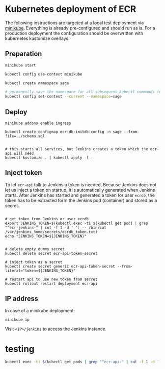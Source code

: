 
# Kubernetes deployment of ECR

The following instructions are targeted at a local test deployment via [minikube](https://kubernetes.io/docs/tasks/tools/install-minikube/). Everything is already pre-configured and should run as is. For a production deployment the configuration should be overwritten with kubernetes kustomize overlays.


## Preparation

```bash
minikube start

kubectl config use-context minikube

kubectl create namespace sage

# permanently save the namespace for all subsequent kubectl commands in that context.
kubectl config set-context --current --namespace=sage
```


## Deploy
```
minikube addons enable ingress

kubectl create configmap ecr-db-initdb-config -n sage --from-file=../schema.sql


# this starts all services, but Jenkins creates a token which the ecr-api will need
kubectl kustomize . | kubectl apply -f -
```

## Inject token

To let `ecr-api` talk to Jenkins a token is needed. Because Jenkins does not let us inject a token on startup, it is automatically generated when Jenkins starts. After Jenkins has started and generated a token for user `ecrdb`, the token has to be extracted form the Jenkins pod (container) and stored as a secret.

```

# get token from Jenkins or user ecrdb
export JENKINS_TOKEN=$(kubectl exec -ti $(kubectl get pods | grep "^ecr-jenkins-" | cut -f 1 -d ' ') -- /bin/cat /var/jenkins_home/secrets/ecrdb_token.txt)
echo "JENKINS_TOKEN=${JENKINS_TOKEN}"


# delete empty dummy secret
kubectl delete secret ecr-api-token-secret

# inject token as a secret
kubectl create secret generic ecr-api-token-secret --from-literal="token=${JENKINS_TOKEN}"

# restart api to use new token from secret
kubectl rollout restart deployment ecr-api

```

## IP address

In case of a minikube deployment:

```bash
minikube ip
```

Visit `<IP>/jenkins` to access the Jenkins instance.



# testing

```bash
kubectl exec -ti $(kubectl get pods | grep "^ecr-api-" | cut -f 1 -d ' ') -- /bin/ash -c 'coverage run -m pytest -v --runslow  &&  coverage report -m'
```